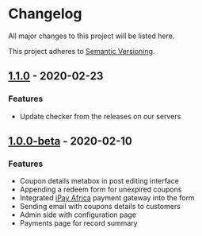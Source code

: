 # Changelog
All major changes to this project will be listed here.

This project adheres to [Semantic Versioning](https://semver.org/spec/v2.0.0.html).

## [1.1.0] - 2020-02-23
### Features
- Update checker from the releases on our servers

## [1.0.0-beta] -  2020-02-10
### Features
- Coupon details metabox in post editing interface
- Appending a redeem form for unexpired coupons
- Integrated [iPay Africa](https://ipayafrica.com) payment gateway into the form
- Sending email with coupons details to customers
- Admin side with configuration page
- Payments page for record summary


[1.1.0]: https://github.com/slashdotlabs/slashdotlabs_coupons_cart_plugin/compare/v1.0.0-beta...v1.1.0
[1.0.0-beta]: https://github.com/slashdotlabs/slashdotlabs_coupons_cart_plugin/releases/tag/v1.0.0-beta